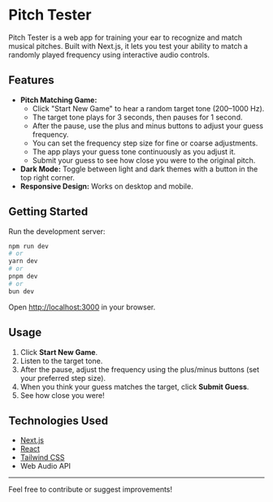 # Pitch Tester

Pitch Tester is a web app for training your ear to recognize and match musical pitches. Built with Next.js, it lets you test your ability to match a randomly played frequency using interactive audio controls.

## Features

- **Pitch Matching Game:**
  - Click "Start New Game" to hear a random target tone (200–1000 Hz).
  - The target tone plays for 3 seconds, then pauses for 1 second.
  - After the pause, use the plus and minus buttons to adjust your guess frequency.
  - You can set the frequency step size for fine or coarse adjustments.
  - The app plays your guess tone continuously as you adjust it.
  - Submit your guess to see how close you were to the original pitch.
- **Dark Mode:** Toggle between light and dark themes with a button in the top right corner.
- **Responsive Design:** Works on desktop and mobile.

## Getting Started

Run the development server:

```bash
npm run dev
# or
yarn dev
# or
pnpm dev
# or
bun dev
```

Open [http://localhost:3000](http://localhost:3000) in your browser.

## Usage

1. Click **Start New Game**.
2. Listen to the target tone.
3. After the pause, adjust the frequency using the plus/minus buttons (set your preferred step size).
4. When you think your guess matches the target, click **Submit Guess**.
5. See how close you were!

## Technologies Used
- [Next.js](https://nextjs.org/)
- [React](https://react.dev/)
- [Tailwind CSS](https://tailwindcss.com/)
- Web Audio API

---

Feel free to contribute or suggest improvements!

